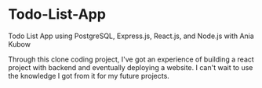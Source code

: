 # Todo-List-App
Todo List App using PostgreSQL, Express.js, React.js, and Node.js with Ania Kubow

Through this clone coding project, I've got an experience of building a react project with backend and eventually deploying a website.
I can't wait to use the knowledge I got from it for my future projects.
